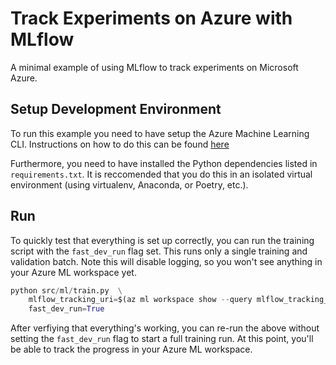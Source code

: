 # Track Experiments on Azure with MLflow

A minimal example of using MLflow to track experiments on Microsoft Azure.

## Setup Development Environment

To run this example you need to have setup the Azure Machine Learning CLI. Instructions on how to do this can be found [here](https://learn.microsoft.com/en-us/azure/machine-learning/how-to-configure-cli?view=azureml-api-2&tabs=public)

Furthermore, you need to have installed the Python dependencies listed in `requirements.txt`. It is reccomended that you do this in an isolated virtual environment (using virtualenv, Anaconda, or Poetry, etc.).

## Run

To quickly test that everything is set up correctly, you can run the training script with the `fast_dev_run` flag set. This runs only a single training and validation batch. Note this will disable logging, so you won't see anything in your Azure ML workspace yet.

```python
python src/ml/train.py  \
    mlflow_tracking_uri=$(az ml workspace show --query mlflow_tracking_uri) \
    fast_dev_run=True
```

After verfiying that everything's working, you can re-run the above without setting the `fast_dev_run` flag to start a full training run. At this point, you'll be able to track the progress in your Azure ML workspace.

